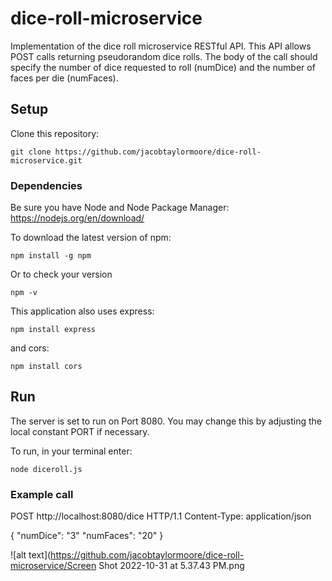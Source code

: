 # dice-roll-microservice
Implementation of the dice roll microservice RESTful API. This API allows POST calls returning pseudorandom dice rolls. The body of the call should specify the number of dice requested to roll (numDice) and the number of faces per die (numFaces). 

## Setup
Clone this repository: 
```
git clone https://github.com/jacobtaylormoore/dice-roll-microservice.git
```

### Dependencies 
Be sure you have Node and Node Package Manager:
https://nodejs.org/en/download/

To download the latest version of npm: 
```
npm install -g npm
```
Or to check your version 
```
npm -v
```

This application also uses express: 
```
npm install express
```
and cors: 
```
npm install cors
```

## Run 
The server is set to run on Port 8080. You may change this by adjusting the local constant PORT if necessary. 

To run, in your terminal enter: 
```
node diceroll.js
```

### Example call

POST http://localhost:8080/dice HTTP/1.1
Content-Type: application/json

{ 
    "numDice": "3" 
    "numFaces": "20"
}


![alt text](https://github.com/jacobtaylormoore/dice-roll-microservice/Screen Shot 2022-10-31 at 5.37.43 PM.png
